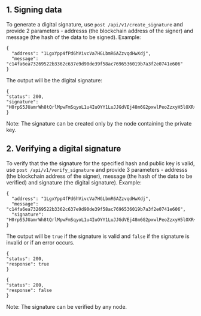 ## 1. Signing data
To generate a digital signature, use `post /api/v1/create_signature` and provide 2 parameters - addresss (the blockchain address of the signer) and message (the hash of the data to be signed). Example:
```
{
  "address": "1LgxYpp4fPd6hVivcVa7HGLbmR6AZzvqdHwXdj",
  "message": "c14fa6ea73269522b3362c637e9d90de39f58ac7696536019b7a3f2e0741e606"
}
```
The output will be the digital signature:
```
{
"status": 200,
"signature": "H0rpS5JUamrWh8tQrlMpwFmSqyoL1u4IuOYY1LuJJGdVEj48m6G2pxwlPeoZzxyH5lOXR+DS3ZbX12eMEbajLYw="
}
```
Note: The signature can be created only by the node containing the private key.

## 2. Verifying a digital signature

To verify that the the signature for the specified hash and public key is valid, use `post /api/v1/verify_signature` and provide 3 parameters - addresss (the blockchain address of the signer), message (the hash of the data to be verified) and signature (the digital signature). Example:
```
{
  "address": "1LgxYpp4fPd6hVivcVa7HGLbmR6AZzvqdHwXdj",
  "message": "c14fa6ea73269522b3362c637e9d90de39f58ac7696536019b7a3f2e0741e606",
  "signature": "H0rpS5JUamrWh8tQrlMpwFmSqyoL1u4IuOYY1LuJJGdVEj48m6G2pxwlPeoZzxyH5lOXR+DS3ZbX12eMEbajLYw="
}
```
The output will be `true` if the signature is valid and `false` if the signature is invalid or if an error occurs.
```
{
"status": 200,
"response": true
}
```
```
{
"status": 200,
"response": false
}
```
Note: The signature can be verified by any node.
